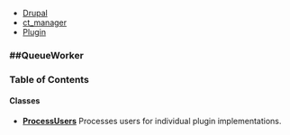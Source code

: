 

- [Drupal](../namespaces/drupal.md)
- [ct_manager](../namespaces/drupal-ct-manager.md)
- [Plugin](../namespaces/drupal-ct-manager-plugin.md)


### ##QueueWorker




### Table of Contents




#### Classes
- **[ProcessUsers](../classes/Drupal-ct-manager-Plugin-QueueWorker-ProcessUsers.md)**
  Processes users for individual plugin implementations.













